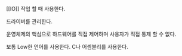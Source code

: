 [[IO]] 작업 할 때 사용한다.

드라이버를 관리한다.

운영체제의 핵심으로
하드웨어를 직접 제어하며
사용자가 직접 통제 할 수 없다.

보통 Low한 언어를 사용한다.
C나 어셈블리를 사용한다.
